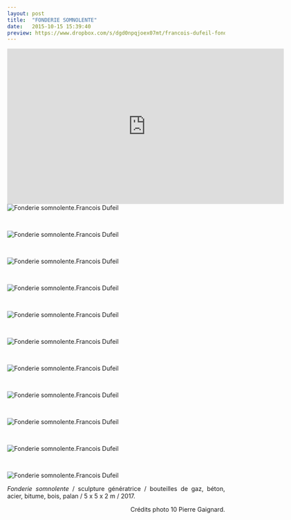 ```yaml
---
layout: post
title:  "FONDERIE SOMNOLENTE"
date:   2015-10-15 15:39:40
preview: https://www.dropbox.com/s/dgd0npqjoex07mt/francois-dufeil-fonderie-preview.jpg?raw=1
---
```


<iframe src="https://player.vimeo.com/video/241912834" width="640" height="360" frameborder="0" webkitallowfullscreen mozallowfullscreen allowfullscreen></iframe>

<img src="https://www.dropbox.com/s/giymvccxu0hj9ze/francois-dufeil-fonderie%20%281%29.jpg?raw=1" alt="Fonderie somnolente.Francois Dufeil"> 
<p>&nbsp;</p>

<img src="https://www.dropbox.com/s/ik21uwva743l8r6/francois-dufeil-fonderie%20%2810%29.jpg?raw=1" alt="Fonderie somnolente.Francois Dufeil">
<p>&nbsp;</p>

<img src="https://www.dropbox.com/s/k3e7rndycxallyq/francois-dufeil-fonderie%20%283%29.jpg?raw=1" alt="Fonderie somnolente.Francois Dufeil">
<p>&nbsp;</p>

<img src="https://www.dropbox.com/s/rvrgx2qsna36sr4/francois-dufeil-fonderie%20%284%29.jpg?raw=1" alt="Fonderie somnolente.Francois Dufeil">
<p>&nbsp;</p>

<img src="https://www.dropbox.com/s/96yjq3kxifb57k6/francois-dufeil-fonderie%20%282%29.jpg?raw=1" alt="Fonderie somnolente.Francois Dufeil">
<p>&nbsp;</p>

<img src="https://www.dropbox.com/s/8r110dat8h7lf43/francois-dufeil-fonderie%20%285%29.jpg?raw=1" alt="Fonderie somnolente.Francois Dufeil">
<p>&nbsp;</p>

<img src="https://www.dropbox.com/s/bh78eny8l2108b3/francois-dufeil-fonderie%20%286%29.jpg?raw=1" alt="Fonderie somnolente.Francois Dufeil">
<p>&nbsp;</p>

<img src="https://www.dropbox.com/s/t4m6oabe7ipk87d/francois-dufeil-fonderie%20%287%29.jpg?raw=1" alt="Fonderie somnolente.Francois Dufeil">
<p>&nbsp;</p>

<img src="https://www.dropbox.com/s/26axzw42saondm9/francois-dufeil-fonderie%20%288%29.jpg?raw=1" alt="Fonderie somnolente.Francois Dufeil">
<p>&nbsp;</p>

<img src="https://www.dropbox.com/s/anekd1zgfo68axk/francois-dufeil-fonderie%20%289%29.jpg?raw=1" alt="Fonderie somnolente.Francois Dufeil">
<p>&nbsp;</p>

<img src="https://www.dropbox.com/s/pa6rixlj7254jm3/francois-dufeil-fonderie.jpg?raw=1" alt="Fonderie somnolente.Francois Dufeil"> 


<p style="text-align:justify">
<span style="font-style: italic;">Fonderie somnolente</span> / sculpture g&eacute;n&eacute;ratrice / bouteilles de gaz, b&eacute;ton, acier, bitume, bois, palan / 5 x 5 x 2 m / 2017.
</p>



<p style="text-align:right; font-size: 14px;">
Cr&eacute;dits photo 10 Pierre Gaignard.
</p>
<br>







